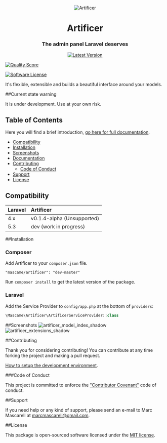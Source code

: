 <p align="center">

 <img src="https://cloud.githubusercontent.com/assets/642299/19163982/726d7934-8bfe-11e6-8805-c7a52512eb2a.png" alt="Artificer" title="Artificer" />
 <h1 align="center">Artificer</h1>
 <h3 align="center">The admin panel Laravel deserves</h3>

 <p align="center">
  <a align="center" href="https://github.com/marcmascarell/laravel-artificer/releases"><img src="https://img.shields.io/github/release/marcmascarell/laravel-artificer.svg?style=flat-square" alt="Latest Version"></a>

  <a align="center" href="https://scrutinizer-ci.com/g/marcmascarell/laravel-artificer/"><img src="https://img.shields.io/scrutinizer/g/marcmascarell/laravel-artificer.svg?style=flat-square" alt="Quality Score"></a>

  <a align="center" href="LICENSE.md"><img src="https://img.shields.io/badge/license-MIT-brightgreen.svg?style=flat-square" alt="Software License"></a>
 </p>
</p>

It's flexible, extensible and builds a beautiful interface around your models.

##Current state warning

It is under development. Use at your own risk.

## Table of Contents

Here you will find a brief introduction, [go here for full documentation](https://artificer.readme.io/).

- <a href="#compatibility">Compatibility</a>
- <a href="#installation">Installation</a>
- <a href="#screenshots">Screenshots</a>
- <a href="https://artificer.readme.io/" target="_blank">Documentation</a>
- <a href="#contributing">Contributing</a>
    - <a href="#code-of-conduct">Code of Conduct</a>
- <a href="#support">Support</a>
- <a href="#license">License</a>

## Compatibility

 Laravel      | Artificer
:-------------|:----------
 4.x          | v0.1.4-alpha (Unsupported)
 5.3          | dev (work in progress)

##Installation

### Composer

Add Artificer to your `composer.json` file.

    "mascame/artificer": "dev-master" 

Run `composer install` to get the latest version of the package.

### Laravel

Add the Service Provider to `config/app.php` at the bottom of `providers`:

```php
\Mascame\Artificer\ArtificerServiceProvider::class
```
##Screenshots
![artificer_model_index_shadow](https://cloud.githubusercontent.com/assets/642299/19166487/ffb1d638-8c07-11e6-8285-cb3f5a785a4f.png)
![artificer_extensions_shadow](https://cloud.githubusercontent.com/assets/642299/19166488/ffb3c308-8c07-11e6-867b-f42de1e851d4.png)

##Contributing

Thank you for considering contributing! You can contribute at any time forking the project and making a pull request.

[How to setup the development environment](https://github.com/marcmascarell/artificer-demo).

###Code of Conduct

This project is committed to enforce the <a href="http://contributor-covenant.org/version/1/4/" target="_blank">"Contributor Covenant"</a> code of conduct.

##Support

If you need help or any kind of support, please send an e-mail to Marc Mascarell at marcmascarell@gmail.com.

##License

This package is open-sourced software licensed under the [MIT license](http://opensource.org/licenses/MIT).
